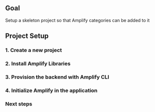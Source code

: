 ## Goal

Setup a skeleton project so that Amplify categories can be added to it

## Project Setup

### 1. Create a new project

<inline-fragment platform="ios" src="~/lib/project-setup/fragments/ios/create-application/10_createProject.md"></inline-fragment>
<inline-fragment platform="android" src="~/lib/project-setup/fragments/android/create-application/10_createProject.md"></inline-fragment>

### 2. Install Amplify Libraries

<inline-fragment platform="ios" src="~/lib/project-setup/fragments/ios/create-application/20_cocoaPods.md"></inline-fragment>
<inline-fragment platform="android" src="~/lib/project-setup/fragments/android/create-application/20_gradle.md"></inline-fragment>

### 3. Provision the backend with Amplify CLI

<inline-fragment platform="ios" src="~/lib/project-setup/fragments/ios/create-application/30_provisionBackend.md"></inline-fragment>
<inline-fragment platform="ios" src="~/lib/project-setup/fragments/ios/create-application/31_provisionBackend.md"></inline-fragment>
<inline-fragment platform="android" src="~/lib/project-setup/fragments/android/create-application/30_provisionBackend.md"></inline-fragment>

### 4. Initialize Amplify in the application

<inline-fragment platform="ios" src="~/lib/project-setup/fragments/ios/create-application/40_verifyAmplifyLibraries.md"></inline-fragment>
<inline-fragment platform="android" src="~/lib/project-setup/fragments/android/create-application/40_verifyAmplifyLibraries.md"></inline-fragment>

### Next steps

<inline-fragment platform="ios" src="~/lib/project-setup/fragments/native_common/create-application/50_nextSteps.md"></inline-fragment>
<inline-fragment platform="android" src="~/lib/project-setup/fragments/native_common/create-application/50_nextSteps.md"></inline-fragment>